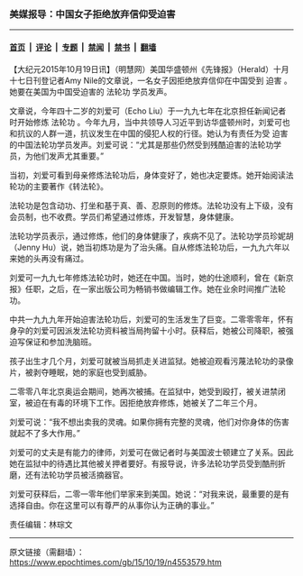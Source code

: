 ### 美媒报导：中国女子拒绝放弃信仰受迫害

---

#### [首页](../../../..?n4553579) &nbsp;|&nbsp; [评论](../../../../../epoch-comment?n4553579) &nbsp;|&nbsp; [专题](../../../../../epoch-special?n4553579) &nbsp;|&nbsp; [禁闻](../../../../../epoch-news?n4553579) &nbsp;|&nbsp; [禁书](../../../../../books?n4553579) &nbsp;|&nbsp; [翻墙](https://github.com/gfw-breaker/nogfw/blob/master/README.md?n4553579)


<div class="post_content" id="artbody" itemprop="articleBody">
 <!-- article content begin -->
 <p>
  【大纪元2015年10月19日讯】（明慧网）美国华盛顿州《先锋报》（Herald）十月十七日刊登记者Amy Nile的文章说，一名女子因拒绝放弃信仰在中国受到
  <ok href="https://www.epochtimes.com/gb/tag/%E8%BF%AB%E5%AE%B3.html">
   迫害
  </ok>
  。她要在美国为中国受迫害的
  <ok href="https://www.epochtimes.com/gb/tag/%E6%B3%95%E8%BD%AE%E5%8A%9F.html">
   法轮功
  </ok>
  学员发声。
 </p>
 <p>
  文章说，今年四十二岁的刘爱可（Echo Liu）于一九九七年在北京担任新闻记者时开始修炼
  <ok href="https://www.epochtimes.com/gb/tag/%E6%B3%95%E8%BD%AE%E5%8A%9F.html">
   法轮功
  </ok>
  。今年九月，当中共领导人习近平到访华盛顿州时，刘爱可也和抗议的人群一道，抗议发生在中国的侵犯人权的行径。她认为有责任为受
  <ok href="https://www.epochtimes.com/gb/tag/%E8%BF%AB%E5%AE%B3.html">
   迫害
  </ok>
  的中国法轮功学员发声。刘爱可说：“尤其是那些仍然受到残酷迫害的法轮功学员，为他们发声尤其重要。”
 </p>
 <p>
  当初，刘爱可看到母亲修炼法轮功后，身体变好了，她也决定要炼。她开始阅读法轮功的主要著作《转法轮》。
 </p>
 <p>
  法轮功是包含动功、打坐和基于真、善、忍原则的修炼。法轮功没有上下级，没有会员制，也不收费。学员们希望通过修炼，开发智慧，身体健康。
 </p>
 <p>
  法轮功学员表示，通过修炼，他们的身体健康了，疾病不见了。法轮功学员珍妮胡（Jenny Hu）说，她当初炼功是为了治头痛。自从修炼法轮功后，一九九六年以来她的头再没有痛过。
 </p>
 <p>
  刘爱可一九九七年修炼法轮功时，她还在中国。当时，她的仕途顺利，曾在《新京报》任职，之后，在一家出版公司为畅销书做编辑工作。她在业余时间推广法轮功。
 </p>
 <p>
  中共一九九九年开始迫害法轮功后，刘爱可的生活发生了巨变。二零零零年，怀有身孕的刘爱可因派发法轮功资料被当局拘留十小时。获释后，她被公司降职，被强迫写保证和参加洗脑班。
 </p>
 <p>
  孩子出生才几个月，刘爱可就被当局抓走关进监狱。她被迫观看污蔑法轮功的录像片，被剥夺睡眠，她的家庭也受到威胁。
 </p>
 <p>
  二零零八年北京奥运会期间，她再次被捕。在监狱中，她受到殴打，被关进禁闭室，被迫在有毒的环境下工作。因拒绝放弃修炼，她被关了二年三个月。
 </p>
 <p>
  刘爱可说：“我不想出卖我的灵魂。如果你拥有完整的灵魂，他们对你身体的伤害就起不了多大作用。”
 </p>
 <p>
  刘爱可的丈夫是有能力的律师，刘爱可在做记者时与美国波士顿建立了关系。因此她在监狱中的待遇比其他被关押者要好。有报导说，许多法轮功学员受到酷刑折磨，还有法轮功学员被活摘器官。
 </p>
 <p>
  刘爱可获释后，二零一零年他们举家来到美国。她说：“对我来说，最重要的是有选择自由。你在这里可以有尊严的从事你认为正确的事业。”
 </p>
 <p>
  责任编辑：林琮文
 </p>
 <!-- article content end -->
 <div id="below_article_ad">
 </div>
</div>


---

原文链接（需翻墙）：https://www.epochtimes.com/gb/15/10/19/n4553579.htm